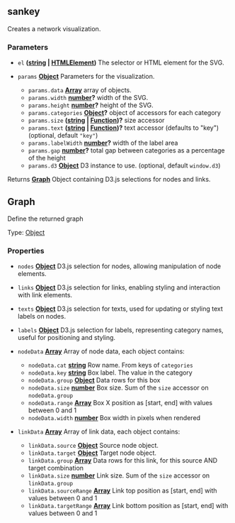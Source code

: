 <!-- Generated by documentation.js. Update this documentation by updating the source code. -->

## sankey

Creates a network visualization.

### Parameters

- `el` **([string][1] | [HTMLElement][2])** The selector or HTML element for the SVG.
- `params` **[Object][3]** Parameters for the visualization.

  - `params.data` **[Array][4]** array of objects.
  - `params.width` **[number][5]?** width of the SVG.
  - `params.height` **[number][5]?** height of the SVG.
  - `params.categories` **[Object][3]?** object of accessors for each category
  - `params.size` **([string][1] | [Function][6])?** size accessor
  - `params.text` **([string][1] | [Function][6])?** text accessor (defaults to "key") (optional, default `"key"`)
  - `params.labelWidth` **[number][5]?** width of the label area
  - `params.gap` **[number][5]?** total gap between categories as a percentage of the height
  - `params.d3` **[Object][3]** D3 instance to use. (optional, default `window.d3`)

Returns **[Graph][7]** Object containing D3.js selections for nodes and links.

## Graph

Define the returned graph

Type: [Object][3]

### Properties

- `nodes` **[Object][3]** D3.js selection for nodes, allowing manipulation of node elements.
- `links` **[Object][3]** D3.js selection for links, enabling styling and interaction with link elements.
- `texts` **[Object][3]** D3.js selection for texts, used for updating or styling text labels on nodes.
- `labels` **[Object][3]** D3.js selection for labels, representing category names, useful for positioning and styling.
- `nodeData` **[Array][4]** Array of node data, each object contains:

  - `nodeData.cat` **[string][1]** Row name. From keys of `categories`
  - `nodeData.key` **[string][1]** Box label. The value in the category
  - `nodeData.group` **[Object][3]** Data rows for this box
  - `nodeData.size` **[number][5]** Box size. Sum of the `size` accessor on `nodeData.group`
  - `nodeData.range` **[Array][4]** Box X position as \[start, end] with values between 0 and 1
  - `nodeData.width` **[number][5]** Box width in pixels when rendered

- `linkData` **[Array][4]** Array of link data, each object contains:

  - `linkData.source` **[Object][3]** Source node object.
  - `linkData.target` **[Object][3]** Target node object.
  - `linkData.group` **[Array][4]** Data rows for this link, for this source AND target combination
  - `linkData.size` **[number][5]** Link size. Sum of the `size` accessor on `linkData.group`
  - `linkData.sourceRange` **[Array][4]** Link top position as \[start, end] with values between 0 and 1
  - `linkData.targetRange` **[Array][4]** Link bottom position as \[start, end] with values between 0 and 1

[1]: https://developer.mozilla.org/docs/Web/JavaScript/Reference/Global_Objects/String
[2]: https://developer.mozilla.org/docs/Web/HTML/Element
[3]: https://developer.mozilla.org/docs/Web/JavaScript/Reference/Global_Objects/Object
[4]: https://developer.mozilla.org/docs/Web/JavaScript/Reference/Global_Objects/Array
[5]: https://developer.mozilla.org/docs/Web/JavaScript/Reference/Global_Objects/Number
[6]: https://developer.mozilla.org/docs/Web/JavaScript/Reference/Statements/function
[7]: #graph

